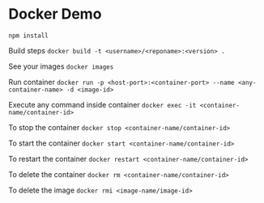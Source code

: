 # Docker Demo
`npm install`

Build steps 
  `docker build -t <username>/<reponame>:<version> .`
 
See your images
  `docker images`

Run container
  `docker run -p <host-port>:<container-port> --name <any-container-name> -d <image-id>`

Execute any command inside container
  `docker exec -it <container-name/container-id>`
  
To stop the container
  `docker stop <container-name/container-id>`

To start the container
  `docker start <container-name/container-id>`
  
To restart the container
  `docker restart <container-name/container-id>`
 
To delete the container
  `docker rm <container-name/container-id>`
  
To delete the image
  `docker rmi <image-name/image-id>`
